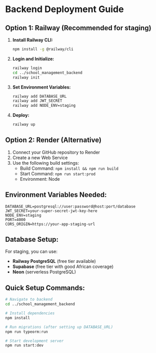 # Backend Deployment Guide

## Option 1: Railway (Recommended for staging)

1. **Install Railway CLI:**
   ```bash
   npm install -g @railway/cli
   ```

2. **Login and Initialize:**
   ```bash
   railway login
   cd ../school_management_backend
   railway init
   ```

3. **Set Environment Variables:**
   ```bash
   railway add DATABASE_URL
   railway add JWT_SECRET
   railway add NODE_ENV=staging
   ```

4. **Deploy:**
   ```bash
   railway up
   ```

## Option 2: Render (Alternative)

1. Connect your GitHub repository to Render
2. Create a new Web Service
3. Use the following build settings:
   - Build Command: `npm install && npm run build`
   - Start Command: `npm run start:prod`
   - Environment: Node

## Environment Variables Needed:

```
DATABASE_URL=postgresql://user:password@host:port/database
JWT_SECRET=your-super-secret-jwt-key-here
NODE_ENV=staging
PORT=4000
CORS_ORIGIN=https://your-app-staging-url
```

## Database Setup:

For staging, you can use:
- **Railway PostgreSQL** (free tier available)
- **Supabase** (free tier with good African coverage)
- **Neon** (serverless PostgreSQL)

## Quick Setup Commands:

```bash
# Navigate to backend
cd ../school_management_backend

# Install dependencies
npm install

# Run migrations (after setting up DATABASE_URL)
npm run typeorm:run

# Start development server
npm run start:dev
```
